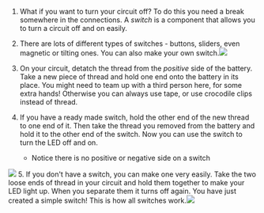 1. What if you want to turn your circuit off? To do this you need a break somewhere in the connections. A _switch_ is a component that allows you to turn a circuit off and on easily.

2. There are lots of different types of switches - buttons, sliders, even magnetic or tilting ones. You can also make your own switch.![](/assets/switches_100_384_650.png)

3. On your circuit, detatch the thread from the _positive_ side of the battery. Take a new piece of thread and hold one end onto the battery in its place. You might need to team up with a third person here, for some extra hands! Otherwise you can always use tape, or use crocodile clips instead of thread.

4. If you have a ready made switch, hold the other end of the new thread to one end of it. Then take the thread you removed from the battery and hold it to the other end of the switch. Now you can use the switch to turn the LED off and on.
    * Notice there is no positive or negative side on a switch

 ![](/assets/switch_on_170_249_650.png)
5.  If you don't have a switch, you can make one very easily. Take the two loose ends of thread in your circuit and hold them together to make your LED light up. When you separate them it turns off again. You have just created a simple switch! This is how all switches work.![](/assets/switch_diy_off_on_170_650.png)
